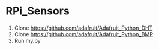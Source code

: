 # RPi_Sensors

1. Clone https://github.com/adafruit/Adafruit_Python_DHT
2. Clone https://github.com/adafruit/Adafruit_Python_BMP
3. Run my.py
